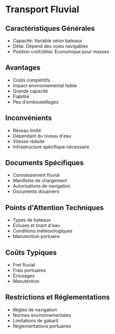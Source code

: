 # Transport Fluvial

## Caractéristiques Générales
- Capacité: Variable selon bateaux
- Délai: Dépend des voies navigables
- Position coût/délai: Économique pour masses

## Avantages
- Coûts compétitifs
- Impact environnemental faible
- Grande capacité
- Fiabilité
- Peu d'embouteillages

## Inconvénients
- Réseau limité
- Dépendant du niveau d'eau
- Vitesse réduite
- Infrastructure spécifique nécessaire

## Documents Spécifiques
- Connaissement fluvial
- Manifeste de chargement
- Autorisations de navigation
- Documents douaniers

## Points d'Attention Techniques
- Types de bateaux
- Écluses et tirant d'eau
- Conditions météorologiques
- Manutention portuaire

## Coûts Typiques
- Fret fluvial
- Frais portuaires
- Éclusages
- Manutention

## Restrictions et Réglementations
- Règles de navigation
- Normes environnementales
- Limitations de gabarit
- Réglementations portuaires 